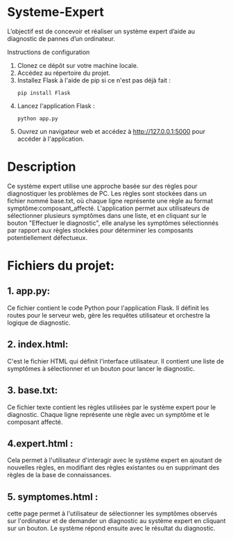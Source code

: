 # Systeme-Expert
L’objectif est de concevoir et réaliser un système expert d’aide au diagnostic de pannes d’un ordinateur.

Instructions de configuration
1. Clonez ce dépôt sur votre machine locale.
2. Accédez au répertoire du projet.
3. Installez Flask à l'aide de pip si ce n'est pas déjà fait :
   ```
   pip install Flask
   ```
4. Lancez l'application Flask :
   ```
   python app.py
   ```
5. Ouvrez un navigateur web et accédez à http://127.0.0.1:5000 pour accéder à l'application.
# Description
Ce système expert utilise une approche basée sur des règles pour diagnostiquer les problèmes de PC. Les règles sont stockées dans un fichier nommé base.txt, où chaque ligne représente une règle au format symptôme:composant_affecté. L'application permet aux utilisateurs de sélectionner plusieurs symptômes dans une liste, et en cliquant sur le bouton "Effectuer le diagnostic", elle analyse les symptômes sélectionnés par rapport aux règles stockées pour déterminer les composants potentiellement défectueux.
# Fichiers du projet:
 ## 1. app.py:
   Ce fichier contient le code Python pour l'application Flask. Il définit les routes pour le serveur web, gère les requêtes utilisateur et orchestre la logique de diagnostic. 
 ## 2.  index.html: 
 C'est le fichier HTML qui définit l'interface utilisateur. Il contient une liste de symptômes à sélectionner et un bouton pour lancer le diagnostic.
 ## 3. base.txt:
 Ce fichier texte contient les règles utilisées par le système expert pour le diagnostic. Chaque ligne représente une règle avec un symptôme et le composant affecté.
## 4.expert.html :
Cela permet à l'utilisateur d'interagir avec le système expert en ajoutant de nouvelles règles, en modifiant des règles existantes ou en supprimant des règles de la base de connaissances.
## 5. symptomes.html : 
cette page permet à l'utilisateur de sélectionner les symptômes observés sur l'ordinateur et de demander un diagnostic au système expert en cliquant sur un bouton. Le système répond ensuite avec le résultat du diagnostic.
